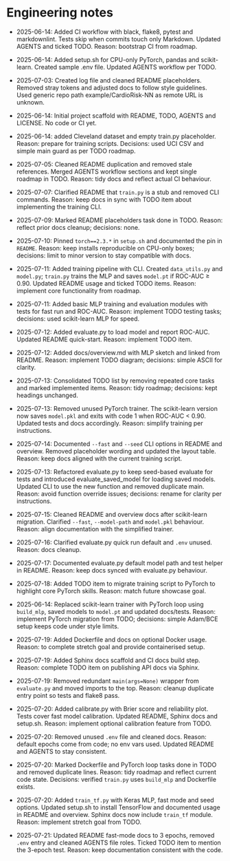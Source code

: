 # Engineering notes

- 2025-06-14: Added CI workflow with black, flake8, pytest and markdownlint.
  Tests skip when commits touch only Markdown. Updated AGENTS and ticked TODO.
  Reason: bootstrap CI from roadmap.

- 2025-06-14: Added setup.sh for CPU-only PyTorch, pandas and scikit-learn.
  Created sample .env file. Updated AGENTS workflow per TODO.

- 2025-07-03: Created log file and cleaned README placeholders.
  Removed stray tokens and adjusted docs to follow style guidelines.
  Used generic repo path example/CardioRisk-NN as remote URL is unknown.

- 2025-06-14: Initial project scaffold with README, TODO, AGENTS and LICENSE.
  No code or CI yet.

- 2025-06-14: added Cleveland dataset and empty train.py placeholder.
  Reason: prepare for training scripts.
  Decisions: used UCI CSV and simple main guard as per TODO roadmap.
- 2025-07-05: Cleaned README duplication and removed stale references.
  Merged AGENTS workflow sections and kept single roadmap in TODO.
  Reason: tidy docs and reflect actual CI behaviour.
- 2025-07-07: Clarified README that `train.py` is a stub and removed CLI
  commands. Reason: keep docs in sync with TODO item about implementing the
  training CLI.
- 2025-07-09: Marked README placeholders task done in TODO.
  Reason: reflect prior docs cleanup; decisions: none.

- 2025-07-10: Pinned `torch==2.3.*` in `setup.sh` and documented the pin in
  `README`. Reason: keep installs reproducible on CPU-only boxes; decisions:
  limit to minor version to stay compatible with docs.

- 2025-07-11: Added training pipeline with CLI. Created `data_utils.py` and
  `model.py`; `train.py` trains the MLP and saves `model.pt` if ROC-AUC ≥ 0.90.
  Updated README usage and ticked TODO items. Reason: implement core
  functionality from roadmap.

- 2025-07-11: Added basic MLP training and evaluation modules with tests for
  fast run and ROC-AUC. Reason: implement TODO testing tasks; decisions: used
  scikit-learn MLP for speed.

- 2025-07-12: Added evaluate.py to load model and report ROC-AUC.
  Updated README quick-start. Reason: implement TODO item.

- 2025-07-12: Added docs/overview.md with MLP sketch and linked from README.
  Reason: implement TODO diagram; decisions: simple ASCII for clarity.

- 2025-07-13: Consolidated TODO list by removing repeated core tasks and
  marked implemented items. Reason: tidy roadmap; decisions: kept headings
  unchanged.

- 2025-07-13: Removed unused PyTorch trainer. The scikit-learn version now
  saves `model.pkl` and exits with code 1 when ROC-AUC < 0.90. Updated tests
  and docs accordingly. Reason: simplify training per instructions.

- 2025-07-14: Documented `--fast` and `--seed` CLI options in README and
  overview. Removed placeholder wording and updated the layout table.
  Reason: keep docs aligned with the current training script.

- 2025-07-13: Refactored evaluate.py to keep seed-based evaluate for tests and
  introduced evaluate_saved_model for loading saved models. Updated CLI to use
  the new function and removed duplicate main. Reason: avoid function override
  issues; decisions: rename for clarity per instructions.

- 2025-07-15: Cleaned README and overview docs after scikit-learn migration.
  Clarified `--fast`, `--model-path` and `model.pkl` behaviour. Reason: align
  documentation with the simplified trainer.
- 2025-07-16: Clarified evaluate.py quick run default and `.env` unused.
  Reason: docs cleanup.

- 2025-07-17: Documented evaluate.py default model path and test helper in
  README. Reason: keep docs synced with evaluate.py behaviour.
- 2025-07-18: Added TODO item to migrate training script to PyTorch to
  highlight core PyTorch skills. Reason: match future showcase goal.

- 2025-06-14: Replaced scikit-learn trainer with PyTorch loop using
  `build_mlp`, saved models to `model.pt` and updated docs/tests.
  Reason: implement PyTorch migration from TODO; decisions: simple
  Adam/BCE setup keeps code under style limits.

- 2025-07-19: Added Dockerfile and docs on optional Docker usage.
  Reason: to complete stretch goal and provide containerised setup.

- 2025-07-19: Added Sphinx docs scaffold and CI docs build step.
  Reason: complete TODO item on publishing API docs via Sphinx.

- 2025-07-19: Removed redundant `main(args=None)` wrapper from
  `evaluate.py` and moved imports to the top. Reason: cleanup duplicate
  entry point so tests and flake8 pass.

- 2025-07-20: Added calibrate.py with Brier score and reliability plot.
  Tests cover fast model calibration. Updated README, Sphinx docs and
  setup.sh. Reason: implement optional calibration feature from TODO.

- 2025-07-20: Removed unused `.env` file and cleaned docs.
  Reason: default epochs come from code; no env vars used.
  Updated README and AGENTS to stay consistent.

- 2025-07-20: Marked Dockerfile and PyTorch loop tasks done in TODO and
  removed duplicate lines. Reason: tidy roadmap and reflect current
  code state. Decisions: verified `train.py` uses `build_mlp` and
  Dockerfile exists.

- 2025-07-20: Added `train_tf.py` with Keras MLP, fast mode and seed options.
  Updated setup.sh to install TensorFlow and documented usage in README and
  overview. Sphinx docs now include `train_tf` module. Reason: implement
  stretch goal from TODO.

- 2025-07-21: Updated README fast-mode docs to 3 epochs, removed `.env` entry
  and cleaned AGENTS file roles. Ticked TODO item to mention the 3-epoch test.
  Reason: keep documentation consistent with the code.
